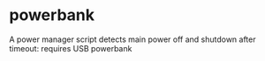 powerbank
=========

A power manager script detects main power off and shutdown after timeout: requires USB powerbank 
